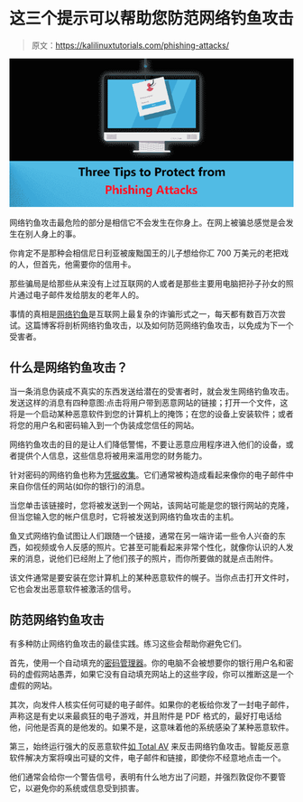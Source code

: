 # 这三个提示可以帮助您防范网络钓鱼攻击

> 原文：<https://kalilinuxtutorials.com/phishing-attacks/>

[![Phishing Attacks](img/45bca235808d4e45f24f34abd3624b6f.png "Phishing Attacks")](https://1.bp.blogspot.com/-P_0nuSBpSfM/XcpSnsRrcNI/AAAAAAAAFeU/XTQn9PiO38YzRBTERTYQsrRCvPJLqb4FwCLcBGAsYHQ/s1600/Phishing%2BAttacks.png)

网络钓鱼攻击最危险的部分是相信它不会发生在你身上。在网上被骗总感觉是会发生在别人身上的事。

你肯定不是那种会相信尼日利亚被废黜国王的儿子想给你汇 700 万美元的老把戏的人，但首先，他需要你的信用卡。

那些骗局是给那些从来没有上过互联网的人或者是那些主要用电脑把孙子孙女的照片通过电子邮件发给朋友的老年人的。

事情的真相是[网络钓鱼](https://kalilinuxtutorials.com/phishing-simulation/)是互联网上最复杂的诈骗形式之一，每天都有数百万次尝试。这篇博客将剖析网络钓鱼攻击，以及如何防范网络钓鱼攻击，以免成为下一个受害者。

## **什么是网络钓鱼攻击？**

当一条消息伪装成不真实的东西发送给潜在的受害者时，就会发生网络钓鱼攻击。发送这样的消息有四种意图:点击将用户带到恶意网站的链接；打开一个文件，这将是一个启动某种恶意软件到您的计算机上的掩饰；在您的设备上安装软件；或者将您的用户名和密码输入到一个伪装成您信任的网站。

网络钓鱼攻击的目的是让人们降低警惕，不要让恶意应用程序进入他们的设备，或者提供个人信息，这些信息将被用来滥用您的财务能力。

针对密码的网络钓鱼也称为[凭据收集](https://www.centrify.com/blog/privileged-credential-harvesting/)。它们通常被构造成看起来像你的电子邮件中来自你信任的网站(如你的银行)的消息。

当您单击该链接时，您将被发送到一个网站，该网站可能是您的银行网站的克隆，但当您输入您的帐户信息时，它将被发送到网络钓鱼攻击的主机。

鱼叉式网络钓鱼试图让人们跟随一个链接，通常在另一端许诺一些令人兴奋的东西，如视频或令人反感的照片。它甚至可能看起来非常个性化，就像你认识的人发来的消息，说他们已经附上了他们孩子的照片，而你所要做的就是点击附件。

该文件通常是要安装在您计算机上的某种恶意软件的幌子。当你点击打开文件时，它也会发出恶意软件被激活的信号。

## **防范网络钓鱼攻击**

有多种防止网络钓鱼攻击的最佳实践。练习这些会帮助你避免它们。

首先，使用一个自动填充的[密码管理器](https://passwords.google.com/)。你的电脑不会被想要你的银行用户名和密码的虚假网站愚弄，如果它没有自动填充网站上的这些字段，你可以推断这是一个虚假的网站。

其次，向发件人核实任何可疑的电子邮件。如果你的老板给你发了一封电子邮件，声称这是有史以来最疯狂的电子游戏，并且附件是 PDF 格式的，最好打电话给他，问他是否真的是他发的。如果不是，这意味着他的系统感染了某种恶意软件。

第三，始终运行强大的反恶意软件[如 Total AV](http://www.safetydetectives.com/best-antivirus/total-av/) 来反击网络钓鱼攻击。智能反恶意软件解决方案将嗅出可疑的文件，电子邮件和链接，即使你不经意地点击一个。

他们通常会给你一个警告信号，表明有什么地方出了问题，并强烈敦促你不要管它，以避免你的系统或信息受到损害。